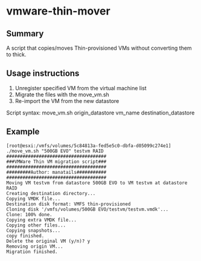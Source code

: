 # vmware-thin-mover
## Summary
A script that copies/moves Thin-provisioned VMs without converting them to thick.

## Usage instructions
1. Unregister specified VM from the virtual machine list
2. Migrate the files with the move_vm.sh
3. Re-import the VM from the new datastore

Script syntax: move_vm.sh origin_datastore vm_name destination_datastore

## Example

    [root@esxi:/vmfs/volumes/5c84813a-fed5e5c0-dbfa-d05099c274e1] ./move_vm.sh "500GB EVO" testvm RAID
    #####################################
    ###VMWare Thin VM migration script###
    #####################################
    #########Author: manatails###########
    #####################################
    Moving VM testvm from datastore 500GB EVO to VM testvm at datastore RAID
    Creating destination directory...
    Copying VMDK file...
    Destination disk format: VMFS thin-provisioned
    Cloning disk '/vmfs/volumes/500GB EVO/testvm/testvm.vmdk'...
    Clone: 100% done.
    Copying extra VMDK file...
    Copying other files...
    Copying snapshots...
    copy finished.
    Delete the original VM (y/n)? y
    Removing origin VM...
    Migration finished.
